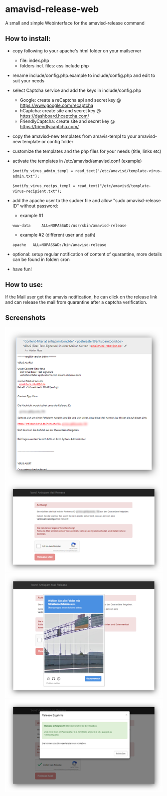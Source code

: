 # amavisd-release-web
A small and simple Webinterface for the amavisd-release command

## How to install:

- copy following to your apache's html folder on your mailserver
  - file: index.php
  - folders incl. files: css include php
- rename include/config.php.example to include/config.php and edit to suit your needs
- select Captcha service and add the keys in include/config.php
  - Google: create a reCaptcha api and secret key @ https://www.google.com/recaptcha
  - hCaptcha: create site and secret key @ https://dashboard.hcaptcha.com/
  - FriendlyCaptcha: create site and secret key @ https://friendlycaptcha.com/
- copy the amavisd-new templates from amavis-templ to your amavisd-new template or config folder
- customize the templates and the php files for your needs (title, links etc)
- activate the templates in /etc/amavisd/amavisd.conf (example)

  `$notify_virus_admin_templ = read_text("/etc/amavisd/template-virus-admin.txt");`

  `$notify_virus_recips_templ = read_text("/etc/amavisd/template-virus-recipient.txt");`

- add the apache user to the sudoer file and allow "sudo amavisd-release ID" without password:

  - example #1

  `www-data     ALL=NOPASSWD:/usr/sbin/amavisd-release`

  - example #2 (different user and path)

  `apache 	ALL=NOPASSWD:/bin/amavisd-release`

- optional: setup regular notification of content of quarantine, more details can be found in folder: cron
- have fun!

## How to use:

If the Mail user get the amavis notification, he can click on the release link and can release the mail from quarantine after a captcha verification.

## Screenshots

![Mail from amavis](https://github.com/AdrianNoss/amavisd-release-web/blob/master/pics/mail.png?raw=true "Virus Alert with Link")
![Release Index](https://github.com/AdrianNoss/amavisd-release-web/blob/master/pics/main.png?raw=true "Release Webinterface")
![Captcha](https://github.com/AdrianNoss/amavisd-release-web/blob/master/pics/captcha.png?raw=true "reCaptcha")
![release OK](https://github.com/AdrianNoss/amavisd-release-web/blob/master/pics/release_ok.png?raw=true "Release successfull")

